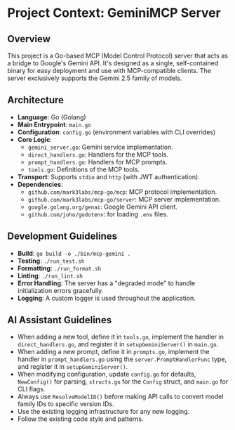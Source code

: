 # Project Context: GeminiMCP Server

## Overview
This project is a Go-based MCP (Model Control Protocol) server that acts as a bridge to Google's Gemini API. It's designed as a single, self-contained binary for easy deployment and use with MCP-compatible clients. The server exclusively supports the Gemini 2.5 family of models.

## Architecture
- **Language**: Go (Golang)
- **Main Entrypoint**: `main.go`
- **Configuration**: `config.go` (environment variables with CLI overrides)
- **Core Logic**:
    - `gemini_server.go`: Gemini service implementation.
    - `direct_handlers.go`: Handlers for the MCP tools.
    - `prompt_handlers.go`: Handlers for MCP prompts.
    - `tools.go`: Definitions of the MCP tools.
- **Transport**: Supports `stdio` and `http` (with JWT authentication).
- **Dependencies**:
    - `github.com/mark3labs/mcp-go/mcp`: MCP protocol implementation.
    - `github.com/mark3labs/mcp-go/server`: MCP server implementation.
    - `google.golang.org/genai`: Google Gemini API client.
    - `github.com/joho/godotenv`: for loading `.env` files.

## Development Guidelines
- **Build**: `go build -o ./bin/mcp-gemini .`
- **Testing**: `./run_test.sh`
- **Formatting**: `./run_format.sh`
- **Linting**: `./run_lint.sh`
- **Error Handling**: The server has a "degraded mode" to handle initialization errors gracefully.
- **Logging**: A custom logger is used throughout the application.

## AI Assistant Guidelines
- When adding a new tool, define it in `tools.go`, implement the handler in `direct_handlers.go`, and register it in `setupGeminiServer()` in `main.go`.
- When adding a new prompt, define it in `prompts.go`, implement the handler in `prompt_handlers.go` using the `server.PromptHandlerFunc` type, and register it in `setupGeminiServer()`.
- When modifying configuration, update `config.go` for defaults, `NewConfig()` for parsing, `structs.go` for the `Config` struct, and `main.go` for CLI flags.
- Always use `ResolveModelID()` before making API calls to convert model family IDs to specific version IDs.
- Use the existing logging infrastructure for any new logging.
- Follow the existing code style and patterns.
